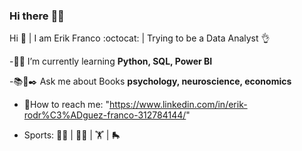 ### Hi there :swimming_man:

<!--
**ErikFranco207/ErikFranco207** is a ✨ _special_ ✨ repository because its `README.md` (this file) appears on your GitHub profile.

Here are some ideas to get you started:

- 🔭 I’m currently working on ...
- 🌱 I’m currently learning ...
- 👯 I’m looking to collaborate on ...
- 🤔 I’m looking for help with ...
- 💬 Ask me about ...
- 📫 How to reach me: ...
- 😄 Pronouns: ...
- ⚡ Fun fact: ...
-->

<hi align="center">Hi :call_me_hand: | I am Erik Franco :octocat: | Trying to be a Data Analyst :ok_hand:</h1>

-:man_student: I’m currently learning <strong> Python, SQL, Power BI </strong>

-:books::open_book::black_nib: Ask me about Books <strong> psychology, neuroscience, economics </strong>

- :e-mail:How to reach me: "https://www.linkedin.com/in/erik-rodr%C3%ADguez-franco-312784144/"
 
- Sports: :swimming_man: | :mountain_biking_man: | :weight_lifting: | :roller_skate:
